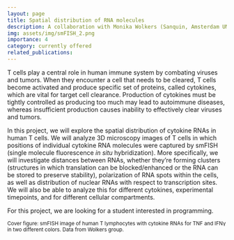 ```yaml
---
layout: page
title: Spatial distribution of RNA molecules 
description: A collaboration with Monika Wolkers (Sanquin, Amsterdam UMC)
img: assets/img/smFISH_2.png
importance: 4
category: currently offered
related_publications: 
---
```


T cells play a central role in human immune system by combating viruses and tumors. When they encounter a cell that needs to be cleared, T cells become activated and produce specific set of proteins, called cytokines, which are vital for target cell clearance. Production of cytokines must be tightly controlled as producing too much may lead to autoimmune diseases, whereas insufficient production causes inability to effectively clear viruses and tumors.

In this project, we will explore the spatial distribution of cytokine RNAs in human T cells. We will analyze 3D microscopy images of T cells in which positions of individual cytokine RNA molecules were captured by smFISH (single molecule fluorescence *in situ* hybridization). More specifically, we will investigate distances between RNAs, whether they’re forming clusters (structures in which translation can be blocked/enhanced or the RNA can be stored to preserve stability), polarization of RNA spots within the cells, as well as distribution of nuclear RNAs with respect to transcription sites. We will also be able to analyze this for different cytokines, experimental timepoints, and for different cellular compartments.

For this project, we are looking for a student interested in programming.

<small>Cover figure: smFISH image of human T lymphocytes with cytokine RNAs for TNF and IFNγ in two different colors. Data from Wolkers group.</small>
